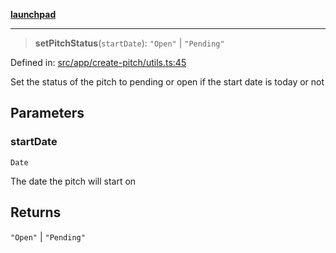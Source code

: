 [**launchpad**](index.md)

***

> **setPitchStatus**(`startDate`): `"Open"` \| `"Pending"`

Defined in: [src/app/create-pitch/utils.ts:45](https://github.com/victorbratov/launchpad/blob/2fb5c03d3b8a4ead86d4ea12df9db7edc90ac88e/src/app/create-pitch/utils.ts#L45)

Set the status of the pitch to pending or open if the start date is today or not

## Parameters

### startDate

`Date`

The date the pitch will start on

## Returns

`"Open"` \| `"Pending"`
